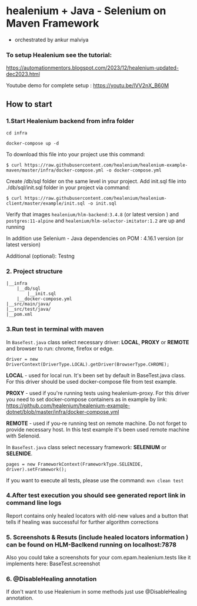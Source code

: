 # healenium + Java - Selenium on Maven Framework
- orchestrated by ankur malviya


### To setup Healenium see the tutorial:

https://automationmentors.blogspot.com/2023/12/healenium-updated-dec2023.html

Youtube demo for complete setup : https://youtu.be/lVV2nX_B60M

## How to start
### 1.Start Healenium backend from infra folder

```cd infra```

```docker-compose up -d```

To download this file into your project use this command:

```$ curl https://raw.githubusercontent.com/healenium/healenium-example-maven/master/infra/docker-compose.yml -o docker-compose.yml```

Create /db/sql folder on the same level in your project. Add init.sql file into ./db/sql/init.sql folder in your project via command:

```$ curl https://raw.githubusercontent.com/healenium/healenium-client/master/example/init.sql -o init.sql```

Verify that images ```healenium/hlm-backend:3.4.8``` (or latest version ) and ```postgres:11-alpine```  and ```healenium/hlm-selector-imitator:1.2``` are up and running

In addition use Selenium - Java dependencies on POM : 4.16.1 version (or latest version)

Additional (optional): Testng

### 2. Project structure
```
|__infra
    |__db/sql
        |__init.sql
    |__docker-compose.yml
|__src/main/java/
|__src/test/java/
|__pom.xml
``` 

### 3.Run test in terminal with maven

In ```BaseTest.java``` class select necessary driver: **LOCAL**, **PROXY** or **REMOTE** and browser to run: chrome, firefox or edge.

```driver = new DriverContext(DriverType.LOCAL).getDriver(BrowserType.CHROME);```

**LOCAL** - used for local run. It's been set by default in BaseTest.java class. For this driver should be used docker-compose file from test example.

**PROXY** - used if you're running tests using healenium-proxy. For this driver you need to set docker-compose containers as in example by link:
https://github.com/healenium/healenium-example-dotnet/blob/master/infra/docker-compose.yml

**REMOTE** - used if you-re running test on remote machine. Do not forget to provide necessary host. In this test example it's been used remote machine with Selenoid.

In ```BaseTest.java``` class select necessary framework: **SELENIUM** or **SELENIDE**.

```pages = new FrameworkContext(FrameworkType.SELENIDE, driver).setFramework();```

If you want to execute all tests, please use the command: ```mvn clean test```


### 4.After test execution you should see generated report link in command line logs


Report contains only healed locators with old-new values and a button that tells if healing was successful for further algorithm corrections


### 5. Screenshots & Resuts (include healed locators information ) can be found on HLM-Baclkend running on localhost:7878

Also you could take a screenshots for your com.epam.healenium.tests like it implements here: BaseTest.screenshot

### 6. @DisableHealing annotation

If don't want to use Healenium in some methods just use @DisableHealing annotation. 




